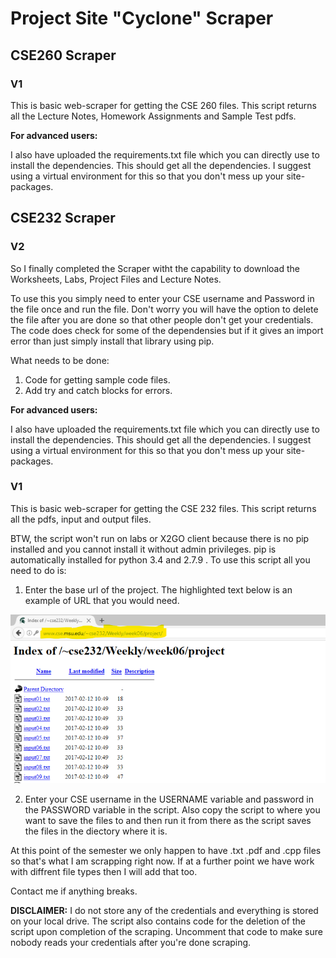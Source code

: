 # Project Site "Cyclone" Scraper

## CSE260 Scraper

### V1

This is basic web-scraper for getting the CSE 260 files.
This script returns all the Lecture Notes, Homework Assignments and Sample Test pdfs.

**For advanced users:**

I also have uploaded the requirements.txt file which you can directly use to install the dependencies. This should get all the dependencies. I suggest using a virtual environment for this so that you don't mess up your site-packages.

## CSE232 Scraper

### V2


So I finally completed the Scraper witht the capability to download the Worksheets, Labs, Project Files and Lecture Notes.

To use this you simply need to enter your CSE username and Password in the file once and run the file. Don't worry you will have the option to delete the file after you are done so that other people don't get your credentials. The code does check for some of the dependensies but if it gives an import error than just simply install that library using pip.

What needs to be done:

1. Code for getting sample code files.
2. Add try and catch blocks for errors. 

**For advanced users:**

I also have uploaded the requirements.txt file which you can directly use to install the dependencies. This should get all the dependencies. I suggest using a virtual environment for this so that you don't mess up your site-packages.




### V1

This is basic web-scraper for getting the CSE 232 files.
This script returns all the pdfs, input and output files.

BTW, the script won't run on labs or X2GO client because there is no pip installed and you cannot install it without admin privileges.
pip is automatically installed for python 3.4 and 2.7.9 .
To use this script all you need to do is: 

1. Enter the base url of the project. The highlighted text below is an example of URL that you would need.

![alt tag](https://github.com/yash1337/Project-Site-Scraper/blob/master/SampleURL.png)

2. Enter your CSE username in the USERNAME variable and password in the PASSWORD variable in the script.
Also copy the script to where you want to save the files to and then run it from there as the script saves the files in the diectory where it is.

At this point of the semester we only happen to have .txt .pdf and .cpp files so that's what I am scrapping right now. If at a further point we have work with diffrent file types then I will add that too. 

Contact me if anything breaks.

**DISCLAIMER:** I do not store any of the credentials and everything is stored on your local drive. The script also contains code for the deletion of the script upon completion of the scraping. Uncomment that code to make sure nobody reads your credentials after you're done scraping.

